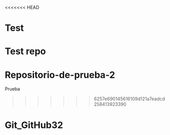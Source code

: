 <<<<<<< HEAD
# Test
Test repo
=======
# Repositorio-de-prueba-2
Prueba 
>>>>>>> 6257e690145616109d121a7eadcd258413923390
# Git_GitHub32
